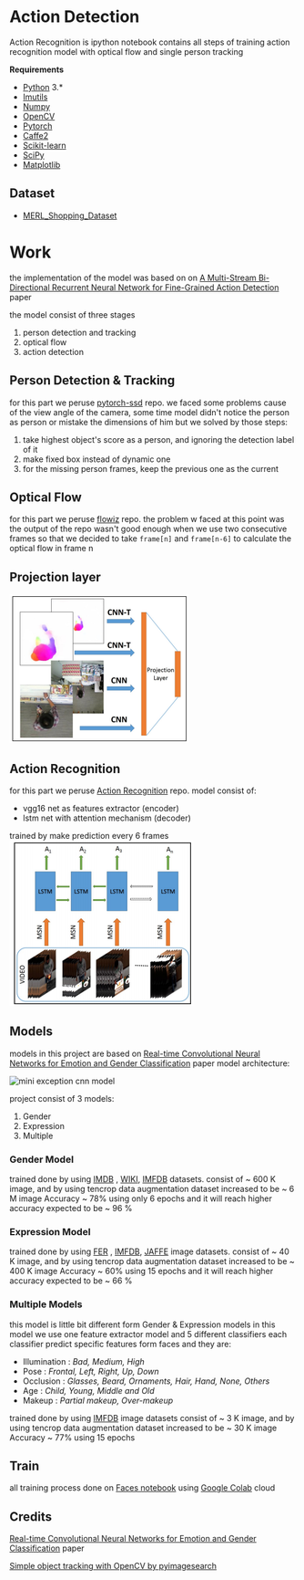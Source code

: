 
# Action Detection 
Action Recognition is ipython notebook contains all steps of training action recognition model with optical flow and single person tracking 

****Requirements****
 - [Python](https://www.python.org/) 3.*
 - [Imutils](https://pypi.org/project/imutils/)
 - [Numpy](http://www.numpy.org/)
 - [OpenCV](https://opencv.org/)
 - [Pytorch](https://pytorch.org/)
 - [Caffe2](https://caffe2.ai)
 - [Scikit-learn](https://scikit-learn.org/stable/)
 - [SciPy](https://www.scipy.org)
 - [Matplotlib](https://matplotlib.org)
   
## Dataset
* [MERL_Shopping_Dataset](ftp://ftp.merl.com/pub/tmarks/MERL_Shopping_Dataset)
# Work 
the implementation of the model was based on on [A Multi-Stream Bi-Directional Recurrent Neural Network for Fine-Grained Action Detection](http://www.merl.com/publications/docs/TR2016-080.pdf) paper

the model consist of three stages 

 1. person detection and tracking 
 2. optical flow 
 3. action detection
 
 ## Person Detection & Tracking 
for this part we peruse [pytorch-ssd](https://github.com/qfgaohao/pytorch-ssd) repo.
we faced some problems cause of the view angle of the camera, some time model didn't notice the person as person or mistake the dimensions of him  but we solved by those steps:
 1. take highest object's score as a person, and ignoring the detection label of it
 2. make fixed box instead of dynamic one
 3. for the missing person frames, keep the previous one as the current 

## Optical Flow 
for this part we peruse [flowiz](https://github.com/georgegach/flowiz) repo.
the problem w faced at this point was the output of the repo wasn't good enough when we use two consecutive frames so that we decided to take `frame[n]` and `frame[n-6]` to calculate the optical flow in frame n
## Projection layer
![projection layer](https://github.com/DiaaZiada/action-detection/blob/master/image/Screenshot%20from%202019-11-23%2012-34-00.png)

## Action Recognition
for this part we peruse [Action Recognition](https://github.com/eriklindernoren/Action-Recognition) repo.
model consist of:

 - vgg16 net as features extractor (encoder)
 - lstm net with attention mechanism (decoder)
 
 trained by make prediction every 6 frames
 ![projection layer](https://github.com/DiaaZiada/action-detection/blob/master/image/Screenshot%20from%202019-11-23%2012-34-22.png)


## Models
models in this project are based on [Real-time Convolutional Neural Networks for Emotion and Gender Classification](https://arxiv.org/pdf/1710.07557.pdf) paper
model architecture: 

![mini exception cnn model](https://github.com/DiaaZiada/Faces/blob/master/images/mini_exception_cnn_model.png)

project consist of 3 models:
	

 1. Gender
 2. Expression
 3. Multiple

### Gender Model
trained done by using [IMDB](https://data.vision.ee.ethz.ch/cvl/rrothe/imdb-wiki/) , [WIKI](https://data.vision.ee.ethz.ch/cvl/rrothe/imdb-wiki/),  [IMFDB](http://cvit.iiit.ac.in/projects/IMFDB/)  datasets. consist of ~ 600 K image, and by using tencrop data augmentation dataset increased to be ~ 6 M image 
Accuracy ~ 78% using only 6 epochs and it will reach higher accuracy expected to be ~ 96 %

### Expression Model
trained done by using [FER](https://www.kaggle.com/c/challenges-in-representation-learning-facial-expression-recognition-challenge/data) , [IMFDB](http://cvit.iiit.ac.in/projects/IMFDB/), [JAFFE](http://www.kasrl.org/jaffe.html)  image datasets. consist of ~ 40 K image, and by using tencrop data augmentation dataset increased to be ~ 400 K image 
Accuracy ~ 60% using 15 epochs and it will reach higher accuracy expected to be ~ 66 %

### Multiple Models
this model is little bit different form Gender & Expression models 
in this model we use one feature extractor model and 5 different classifiers each classifier predict specific features form faces and they are:
* Illumination : _Bad, Medium, High_
*  Pose : _Frontal, Left, Right, Up, Down_
*  Occlusion : _Glasses, Beard, Ornaments, Hair, Hand, None, Others_
*  Age : _Child, Young, Middle and Old_
*  Makeup : _Partial makeup, Over-makeup_

trained done by using [IMFDB](http://cvit.iiit.ac.in/projects/IMFDB/) image datasets consist of ~ 3 K image, and by using tencrop data augmentation dataset increased to be ~ 30 K image 
Accuracy ~ 77% using 15 epochs
## Train
all training process done on [Faces notebook](https://github.com/DiaaZiada/Faces/blob/master/Faces.ipynb) using [Google Colab](https://colab.research.google.com) cloud 
## Credits

[Real-time Convolutional Neural Networks for Emotion and Gender Classification](https://arxiv.org/pdf/1710.07557.pdf) paper

[Simple object tracking with OpenCV by  pyimagesearch](https://www.pyimagesearch.com/2018/07/23/simple-object-tracking-with-opencv/)

